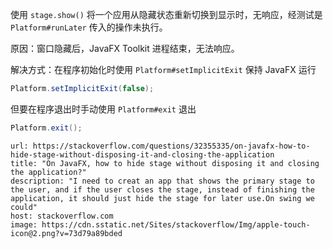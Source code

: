 使用 `stage.show()` 将一个应用从隐藏状态重新切换到显示时，无响应，经测试是 `Platform#runLater` 传入的操作未执行。

原因：窗口隐藏后，JavaFX Toolkit 进程结束，无法响应。

解决方式：在程序初始化时使用 `Platform#setImplicitExit` 保持 JavaFX 运行

```java
Platform.setImplicitExit(false);
```

但要在程序退出时手动使用 `Platform#exit` 退出

```java
Platform.exit();
```

```cardlink
url: https://stackoverflow.com/questions/32355335/on-javafx-how-to-hide-stage-without-disposing-it-and-closing-the-application
title: "On JavaFX, how to hide stage without disposing it and closing the application?"
description: "I need to creat an app that shows the primary stage to the user, and if the user closes the stage, instead of finishing the application, it should just hide the stage for later use.On swing we could"
host: stackoverflow.com
image: https://cdn.sstatic.net/Sites/stackoverflow/Img/apple-touch-icon@2.png?v=73d79a89bded
```
